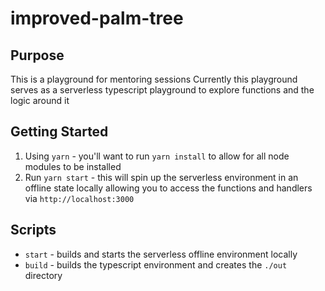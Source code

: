 # improved-palm-tree


## Purpose

This is a playground for mentoring sessions
Currently this playground serves as a serverless typescript playground to explore functions and the logic around it

## Getting Started

1. Using `yarn` - you'll want to run `yarn install` to allow for all node modules to be installed
2. Run `yarn start` - this will spin up the serverless environment in an offline state locally allowing you to access the functions and handlers via `http://localhost:3000`

## Scripts

- `start` - builds and starts the serverless offline environment locally
- `build` - builds the typescript environment and creates the `./out` directory